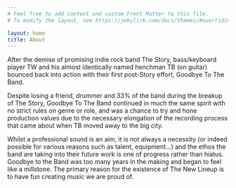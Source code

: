 ```yaml
---
# Feel free to add content and custom Front Matter to this file.
# To modify the layout, see https://jekyllrb.com/docs/themes/#overriding-theme-defaults

layout: home
title: About
---
```





After the demise of promising indie rock band The Story, bass/keyboard player TW and his almost identically named henchman TB (on guitar) bounced back into action with their first post-Story effort, Goodbye To The Band.

Despite losing a friend, drummer and 33% of the band during the breakup of The Story, Goodbye To The Band continued in much the same spirit with no strict rules on genre or role, and was a chance to try and hone production values due to the necessary elongation of the recording process that came about when TB moved away to the big city.

Whilst a professional sound is an aim, it is not always a necessity (or indeed possible for various reasons such as talent, equipment…) and the ethos the band are taking into their future work is one of progress rather than hiatus. Goodbye to the Band was too many years in the making and began to feel like a millstone. The primary reason for the existence of The New Lineup is to have fun creating music we are proud of.

